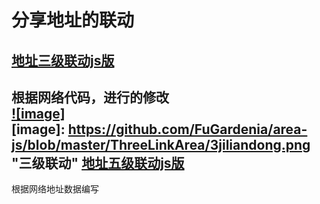 分享地址的联动
==========
[地址三级联动js版](https://github.com/FuGardenia/area-js/tree/master/ThreeLinkArea)<br />  
------------
根据网络代码，进行的修改<br />
[![image]](https://github.com/FuGardenia/area-js/tree/master/ThreeLinkArea)  
[image]: https://github.com/FuGardenia/area-js/blob/master/ThreeLinkArea/3jiliandong.png "三级联动"
[地址五级联动js版](https://github.com/FuGardenia/area-js/tree/master/FiveLinkArea)<br />  
------------
根据网络地址数据编写<br/>
